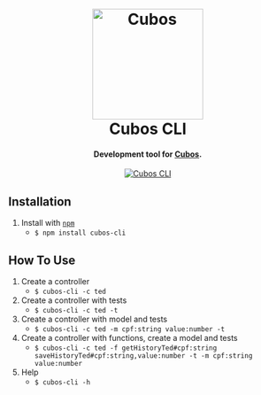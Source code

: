 <h1 align="center">
  <br>
  <a href="https://cubos.io"><img src="https://user-images.githubusercontent.com/8952441/75359066-94044a00-5892-11ea-9ea6-2027e027870f.jpeg" alt="Cubos" width="200"></a>
  <br>
  Cubos CLI
  <br>
</h1>

<h4 align="center">Development tool for <a href="http://cubos.io" target="_blank">Cubos</a>.</h4>

<p align="center">
  <a href="https://badge.fury.io/js/cubos-cli">
    <img src="https://badge.fury.io/js/cubos-cli.svg"
         alt="Cubos CLI">
  </a>
</p>

**Installation**
---

1. Install with [`npm`](https://www.npmjs.com/package/cubos-cli)
    + `$ npm install cubos-cli`

**How To Use**
---

1. Create a controller
    + `$ cubos-cli -c ted`
2. Create a controller with tests
    + `$ cubos-cli -c ted -t`
3. Create a controller with model and tests
    + `$ cubos-cli -c ted -m cpf:string value:number -t`
4. Create a controller with functions, create a model and tests
    + `$ cubos-cli -c ted -f getHistoryTed#cpf:string saveHistoryTed#cpf:string,value:number -t -m cpf:string value:number`
5. Help
    + `$ cubos-cli -h`
